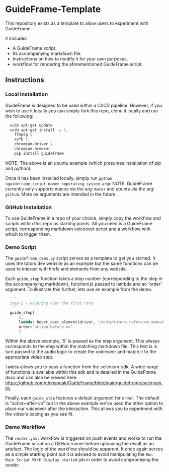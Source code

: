 # GuideFrame-Template
This repository exists as a template to allow users to experiment with GuideFrame.

it includes:

* A GuideFrame script.
* Its accompanying markdown file.
* Instructions on how to modify it for your own purposes.
* workflow for rendering the aforementioned GuideFrame script.

## Instructions

### Local Installation
GuideFrame is designed to be used within a CI/CD pipeline. However, if you wish to use it locally you can simply fork this repo, clone it locally and run the following:
```bash
  sudo apt-get update
  sudo apt-get install -y \
    ffmpeg \
    xvfb \
    chromium-driver \
    chromium-browser
    pip install guideframe
```
NOTE: The above is an ubuntu example (which presumes installation of pip and python).

Once it has been installed locally, simply run `python <guideframe_script_name> <operating_system_arg>`
NOTE: GuideFrame currently only supports macos via the arg: `macos` and ubuntu via the arg: `github`. More os arguments are intended in the future.


### GitHub Installation
To use GuideFrame in a repo of your choice, simply copy the workflow and scripts within this repo as starting points. All you need is a 
GuideFrame script, corresponding markdown voiceover script and a workflow with which to trigger them.


### Demo Script
The `guideframe_demo.py` script serves as a template to get you started. It uses the tutors.dev website as an example but the same
functions can be used to interact with hrefs and elements from any website. 

Each `guide_step` function takes a step number (corresponding to the step in the accompanying markdown), function(s) passed to lambda and
an 'order' argument. To illustrate this further, lets use an example from the demo.

```python
  '''
  Step 5 - Hovering over the first card
  '''
  guide_step(
      5,
      lambda: hover_over_element(driver, "/note/tutors-reference-manual/unit-0-getting-started/note-01-getting-started"),
      order="action-before-vo"
      )
```

Within the above example, '5' is passed as the step argument. This always corresponds to the step within the matching markdown file. This text is in turn passed
to the audio logic to create the voiceover and match it to the appropriate video step.

`lambda` allows you to pass a function from the selenium-sdk. A wide range of functions is available within this sdk and is detailed in the GuideFrame docs
and can also be viewed here: https://github.com/chipspeak/GuideFrame/blob/main/guideframe/selenium.py

Finally, each `guide_step` features a default argument for `order`. The default is "action-after-vo" but in the above example we've used the other option to place our voiceover after the interaction. This allows you to experiment with the video's pacing as you see fit.

### Demo Workflow
The `render.yaml` workflow is triggered on push events and works to run the GuideFrame script on a GitHub runner before uploading the result as an artefact. The logic of the
workflow should be apparent. It once again serves as a simple starting point but it is advised to avoid manipulating the `Run Main Script With Display started` job in order to avoid compromising the render.

